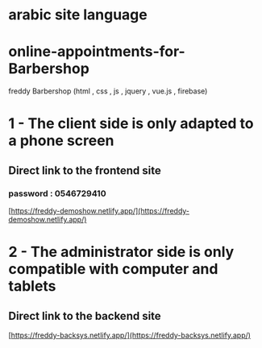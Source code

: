 # arabic site language
# online-appointments-for-Barbershop
freddy Barbershop (html , css , js , jquery , vue.js , firebase)

# 1 - The client side is only adapted to a phone screen
## Direct link to the frontend site
### password : 0546729410
[https://freddy-demoshow.netlify.app/](https://freddy-demoshow.netlify.app/)

# 2 - The administrator side is only compatible with computer and tablets
## Direct link to the backend site
[https://freddy-backsys.netlify.app/](https://freddy-backsys.netlify.app/)
